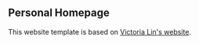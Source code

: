 ## Personal Homepage

This website template is based on [Victoria Lin's website](https://victorialin.net/). 
